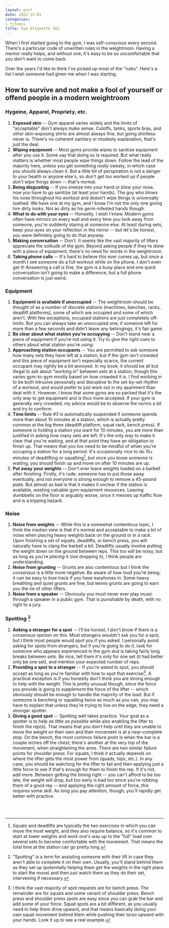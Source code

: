 ```yaml
---
layout: post
date: 2022-12-03
categories:
- fitness
title: Gym Etiquette 101
---
```


When I first started going to the gym, I was self-conscious every second.
There's a particular code of unwritten rules in the weightroom.
Having a mentor really helps, and without one, it's easy to be so uncomfortable that you don't want to come back.

Over the years I'd like to think I've picked up most of the "rules".
Here's a list I wish someone had given me when I was starting.

<!--more--> 

## How to survive and not make a fool of yourself or offend people in a modern weightroom

### Hygeine, Apparel, Propriety, etc.

1. **Exposed skin** -- Gym apparel varies widely and the limits of "acceptable" don't always make sense. Cutoffs, tanks, sports bras, and other skin-exposing shirts are almost always fine, but going shirtless never is. There's no coherent sanitary or modesty explanation, that's just the deal.
1. **Wiping equipment** -- Most gyms provide wipes to sanitize equipment after you use it. Some say that doing so is required. But what really matters is whether most people wipe things down. Follow the lead of the majority here, unless you get something *really* sweaty, in which case you should always clean it. But a little bit of perspiration is not a danger to your health or anyone else's, so don't get too worked up if people don't wipe things down -- that's normal.
1. **Being disgusting** -- If you sneeze into your hand or blow your nose, now you have to go sanitize (at least your hands).
The guy who blows his nose throughout his workout and doesn't wipe things is universally loathed.
We have one at my gym, and I know I'm not the only one giving him dirty looks.
Not as dirty as his germ-infested hands though.
1. **What to do with your eyes** -- Honestly, I wish I knew. Modern gyms often have mirrors on every wall and every time you look away from someone, you're suddenly staring at someone else.
At least during sets, keep your eyes on your reflection in the mirror -- but let's be honest, you were definitely going to do that anyway.
1. **Making conversation** -- Don't.
It seems like the vast majority of lifters appreciate the solitude of the gym.
Beyond asking people if they're done with a piece of equipment, there's no need for words in the weightroom.
1. **Taking phone calls** -- It's hard to believe this ever comes up, but once a month I see someone do a full workout while on the phone.
I don't even get it!
Answering a call is fine, the gym is a busy place and one quick conversation isn't going to make a difference, but a full phone conversation is just weird.


### Equipment

1. **Equipment is available if unoccupied** -- The weightroom should be thought of as a number of discrete stations (machines, benches, racks, deadlift platforms), some of which are occupied and some of which aren't.
With few exceptions, occupied stations are just completely off-limits.
But you can always take an unoccupied one; if someone left for more than a few seconds and didn't leave any belongings, it's fair game.
1. **Be clear about what station you're occupying** -- Don't stand near a piece of equipment if you're not using it.
Try to give the right cues to others about what station you're using.
1. **Approaching station occupants** -- You are permitted to ask someone how many sets they have left at a station, but if the gym isn't crowded and this piece of equipment isn't especially scarce, the current occupant may rightly be a bit annoyed.
In my book, it should be all but illegal to ask about "working in" between sets at a station, though this varies gym-to-gym mostly based on how crowded it is.
I find working in to be both intrusive personally and disruptive to the set-by-set rhythm of a workout, and would prefer to just work out in my apartment than deal with it.
However, I know that some gyms are so packed that it's the only way to get equipment and is thus more accepted.
If your gym is generally very crowded, my advice would be to observe the norms a bit and try to conform.
1. **Time limits** -- Rule #3 is automatically suspended if someone spends more than about 10 minutes at a station, which is actually pretty common at the big three (deadlift platform, squat rack, bench press).
If someone is holding a station you want for 10 minutes, you are more than justified in asking how many sets are left.
It's the only way to make it clear that you're waiting, and at that point they have an obligation to finish up.
That means that you too need to be mindful of when you're occuping a station for a long period.
It's occasionally nice to do 15+ minutes of deadlifting or squatting[^1], but once you know someone is waiting, you should finish up and move on after 10 minutes are up.
1. **Put away your weights** -- Don't ever leave weights loaded on a barbell after finishing.
Firstly, it's rude: someone has to put those away eventually, and not everyone is strong enough to remove a 45-pound plate.
But almost as bad is that it makes it unclear if the station is available, wasting valuable gym-equipment resources.
Leaving dumbbells on the floor is arguably worse, since it messes up traffic flow and is a tripping hazard.

### Noise

1. **Noise from weights** -- While this is a somewhat contentious topic, I think the median view is that it's normal and acceptable to make a lot of noise when placing heavy weights back on the ground or in a rack.
Upon finishing a set of squats, deadlifts, or bench press, you will naturally have to clang the barbell a bit.
Deadlifts usually involve putting the weight down on the ground between reps.
This too will be noisy, but as long as you're *placing* it (not dropping it), I think people are understanding.
1. **Noise from grunting** -- Grunts are also contentious but I think the consensus is a little more negative.
Be aware of how loud you're being; it can be easy to lose track if you have earphones in.
Some heavy breathing and quiet grunts are fine, but tennis grunts are going to earn you the ire of other lifters.
1. **Noise from a speaker** -- Obviously you must never ever play music through a speaker in a public gym.
That is punishable by death, with no right to a jury.


### Spotting [^2]

1. **Asking a stranger for a spot** -- I'll be honest, I don't know if there is a consensus opinion on this.
Most strangers wouldn't ask you for a spot, but I think most people would spot you if you asked.
I personally avoid asking for spots from strangers, but if you're going to do it, look for someone who appears experienced in the gym and is taking fairly long breaks between sets.
Be nice, tell them it's only for one set (it had better only be one set), and mention your expected number of reps.
1. **Providing a spot to a stranger** -- If you're asked to spot, you should accept as long as you're familiar with *how* to spot that exercise[^3].
A practical exception is if you honestly don't think you are strong enough to help with the weight.
This is pretty unusual though, since the force you provide is going to *supplement* the force of the lifter -- which obviously should be enough to handle the majority of the load.
But if someone is benching or squatting twice as much as you can, you may have to explain that unless they're trying to live on the edge, they need a stronger spotter.
1. **Giving a good spot** -- Spotting well takes practice.
Your goal as a spotter is to help *as little as possible* while also enabling the lifter to finish the rep(s).
That means that you don't help until they are unable to move the weight on their own and their movement is at a near-complete stop.
On the bench, the most common failure point is when the bar is a couple inches off the chest; there's another at the very top of the movement, when straightening the arms.
There are two similar failure points for shoulder press.
For squats, I think it actually depends on where the lifter gets the most power from (quads, hips, etc.).
In any case, you should be watching for the lifter to fail and then applying just a little force to see if that's enough for them to finish the rep.
If it's not, add more.
Between getting the timing right --
you can't afford to be too late, the weight will drop, but too early is bad too since you're robbing them of a good rep --
and applying the right amount of force, this requires some skill.
As long you pay attention, though, you'll rapidly get better with practice.

<br><br>


[^1]: Squats and deadlifts are typically the two exercises in which you can move the most weight, and they also require balance, so it's common to start at lower weights and work one's way up to the "full" load over several sets to become comfortable with the movement. That means the total time at the station can go pretty long.
[^2]: "Spotting" is a term for assisting someone with their lift in case they aren't able to complete it on their own. Usually, you'll stand behind them as they set up (potentially helping them get the weights in the right place to start the move) and then just watch them as they do their set, intervening if necessary.
[^3]: I think the vast majority of spot requests are for bench press. The remainder are for squats and some variant of shoulder press. Bench press and shoulder press spots are easy since you can grab the bar and add some of your force. Squat spots are a bit different, as you usually need to help them drive upward, and that means basically doing your own squat movement behind them while pushing their torso upward with your hands. Look it up to see a real example.
